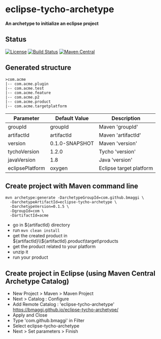 eclipse-tycho-archetype
=======================
__An archetype to initialize an eclipse project__

Status 
----------------------
[![License](https://img.shields.io/badge/license-EPL2-blue.svg)](https://www.eclipse.org/org/documents/epl-2.0/EPL-2.0.html)
[![Build Status](https://travis-ci.org/bmaggi/eclipse-tycho-archetype.svg?branch=master)](https://travis-ci.org/bmaggi/eclipse-tycho-archetype)
[![Maven Central](https://maven-badges.herokuapp.com/maven-central/com.github.bmaggi/eclipse-tycho-archetype/badge.svg?style=plastic)](https://maven-badges.herokuapp.com/maven-central/com.github.bmaggi/eclipse-tycho-archetype)

Generated structure
-------------------
```
>com.acme
|-- com.acme.plugin
|-- com.acme.test
|-- com.acme.feature
|-- com.acme.p2
|-- com.acme.product
|-- com.acme.targetplatform
```
|Parameter|Default Value|Description|
|---------|-------------|-----------|
|groupId|groupId|Maven 'groupId'|
|artifactId|artifactId|Maven 'artifactId'|
|version|0.1.0-SNAPSHOT|Maven 'version'|
|tychoVersion|1.2.0|Tycho 'version'|
|javaVersion|1.8|Java 'version'|
|eclipsePlatform|oxygen|Eclipse target platform|

Create project with Maven command line
------------------------------------------

```
mvn archetype:generate -DarchetypeGroupId=com.github.bmaggi \
  -DarchetypeArtifactId=eclipse-tycho-archetype \
  -DarchetypeVersion=0.1.5 \
  -DgroupId=com \
  -DartifactId=acme
```

- go in ${artifactId} directory
- run ``` mvn clean install ```
- get the created product in ${artifactId}\\${artifactId}.product\target\products
- get the product related to your platform
- unzip it 
- run your product

Create project in Eclipse (using Maven Central Archetype Catalog)
-------------------------------------------------------

- New Project > Maven > Maven Project
- Next > Catalog : Configure
- Add Remote Catalog : 'eclipse-tycho-archetype' https://bmaggi.github.io/eclipse-tycho-archetype/
- Apply and Close
- Type 'com.github.bmaggi' in Filter
- Select eclipse-tycho-archetype
- Next > Set parameters > Finish

